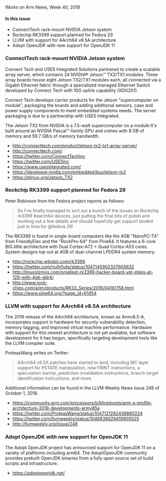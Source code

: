 Works on Arm News, Week 40, 2018

#### In this issue

* ConnectTech rack-mount NVIDIA Jetson system
* Rockchip RK3399 support planned for Fedora 29
* LLVM with support for AArch64 v8.5A architecture
* Adopt OpenJDK with new support for OpenJDK 11

### ConnectTech rack-mount NVIDIA Jetson system

Connect Tech and USES Integrated Solutions partnered to create a 
scalable array server, which contains 24 NVIDIA® Jetson™ TX2/TX1 modules. 
Three array boards house eight Jetson TX2/TX1 modules each, all connected 
via a Gigabit Ethernet fabric through a specialized managed Ethernet Switch 
developed by Connect Tech with 10G uplink capability (XDG201).

Connect Tech develops carrier products for the Jetson
"supercomputer on module", packaging the boards and
adding additional sensors, case and power supply components
to meet embedded systems needs. The server packaging is
due to a partnership with USES Integrated.

The Jetson TX2 from NVIDIA is a 7.5-watt supercomputer on a module
It's built around an NVIDIA Pascal™-family GPU and comes with 8 GB of 
memory and 59.7 GB/s of memory bandwidth.

* http://connecttech.com/product/jetson-tx2-tx1-array-server/
* http://connecttech.com/
* https://twitter.com/ConnectTechInc
* https://twitter.com/USESinc
* https://www.usesintegrated.com/
* https://developer.nvidia.com/embedded/buy/jetson-tx2
* https://elinux.org/Jetson_TX2

### Rockchip RK3399 support planned for Fedora 29

Peter Robinson from the Fedora project reports as follows:

> So I've finally managed to sort out a bunch of the issues on 
Rockchip rk3399 #aarch64 devices, just putting the final bits 
of polish and working out a few details and should hopefully 
get support landed just in time for @fedora 29!

The RK3399 is found in single-board computers like the 4GB
"NanoPC-T4" from FriendlyElec and the "RockPro-64" from
Pine64. It features a 6-core BIG.little
architecture with Dual Cortex-A72 + Quad Cortex-A53 cores.
System designs top out at 4GB of dual-channel LPDDR4 system memory.

* http://rockchip.wikidot.com/rk3399
* https://twitter.com/nullr0ute/status/1047145902337605632
* http://linuxgizmos.com/smallest-rk3399-hacker-board-yet-ships-at-129-with-4gb-ddr4/
* http://www.rock-chips.com/a/en/products/RK33_Series/2016/0419/758.html
* https://www.pine64.org/?page_id=61454

### LLVM with support for AArch64 v8.5A architecture

The 2018 release of the AArch64 architecture, known
as Armv8.5-A, incorporates support in hardware for
security vulnerability detection, memory tagging, and
improved virtual machine performance. Hardware with
support for this newest architecture is not yet
available, but software development for it has begun,
specifically targeting development tools like the LLVM
compiler suite.

ProteasWang writes on Twitter:

> AArch64 v8.5A patches have started to land, including MC layer support for 
PSTATE manipulation, new FRINT instructions, a speculation barrier, 
prediction invalidation instructions, branch target identification instructions, 
and more.

Additional information can be found in the LLVM Weekly News issue 248
of October 1, 2018.

* https://community.arm.com/processors/b/blog/posts/arm-a-profile-architecture-2018-developments-armv85a
* https://twitter.com/ProteasWang/status/1047121282439860224
* https://twitter.com/llvmweekly/status/1046839029419905025
* http://llvmweekly.org/issue/248

### Adopt OpenJDK with new support for OpenJDK 11

The Adopt OpenJDK project has announced support for
OpenJDK 11 on a variety of platforms including arm64.
The AdoptOpenJDK community provides prebuilt OpenJDK binaries from a 
fully open source set of build scripts and infrastructure.

* https://adoptopenjdk.net/
